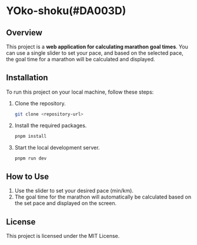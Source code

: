# YOko-shoku(#DA003D)

## Overview

This project is a **web application for calculating marathon goal times**. You can use a single slider to set your pace, and based on the selected pace, the goal time for a marathon will be calculated and displayed.

## Installation

To run this project on your local machine, follow these steps:

1. Clone the repository.

   ```bash
   git clone <repository-url>
   ```

2. Install the required packages.

   ```bash
   pnpm install
   ```

3. Start the local development server.

   ```bash
   pnpm run dev
   ```

## How to Use

1. Use the slider to set your desired pace (min/km).
2. The goal time for the marathon will automatically be calculated based on the set pace and displayed on the screen.

## License

This project is licensed under the MIT License.
